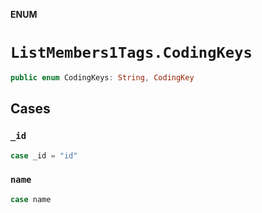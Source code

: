 **ENUM**

# `ListMembers1Tags.CodingKeys`

```swift
public enum CodingKeys: String, CodingKey
```

## Cases
### `_id`

```swift
case _id = "id"
```

### `name`

```swift
case name
```
